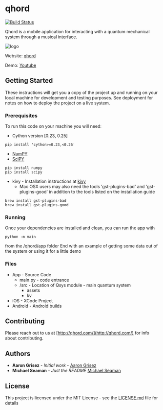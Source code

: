 # qhord 
[![Build Status](https://travis-ci.com/aarongrisez/qhord.svg?token=NKnMzaV57yuvZyF9zLxy&branch=master)](https://travis-ci.com/aarongrisez/qhord)

Qhord is a mobile application for interacting with a quantum mechanical system through a musical interface.

![logo](qhord/app/src/assets/images/QhordLogo.png?raw=true)

Website: [qhord](http://qhord.com/)

Demo: [Youtube](https://youtu.be/WgCajz7P-M0)

## Getting Started

These instructions will get you a copy of the project up and running on your local machine for development and testing purposes. See deployment for notes on how to deploy the project on a live system.

### Prerequisites

To run this code on your machine you will need:

* Cython version [0.23, 0.25]
```
pip install 'cython>=0.23,<0.26'
```

* [NumPY](http://www.numpy.org/)
* [SciPY](https://www.scipy.org/)
```
pip install numpy
pip install scipy
```

* kivy - Installation instructions at [kivy](https://kivy.org/docs/installation/installation.html)
    * Mac OSX users may also need the tools 'gst-plugins-bad' and 'gst-plugins-good' in addition to the tools listed on the installation guide
```
brew install gst-plugins-bad
brew install gst-plugins-good
```

### Running

Once your dependencies are installed and clean, you can run the app with
```
python -m main
```
from the /qhord/app folder
End with an example of getting some data out of the system or using it for a little demo

### Files
* App - Source Code
    * main.py - code entrance
    * /src - Location of Qsys module - main quantum system
        * assets
        * kv
* iOS - XCode Project
* Android - Android builds

## Contributing

Please reach out to us at [http://qhord.com/](http://qhord.com/) for info about contributing.

## Authors

* **Aaron Grisez** - *Initial work* - [Aaron Grisez](https://github.com/aarongrisez)
* **Michael Seaman** - *Just the README* [Michael Seaman](https://github.com/michaelseaman)


## License

This project is licensed under the MIT License - see the [LICENSE.md](LICENSE.md) file for details
